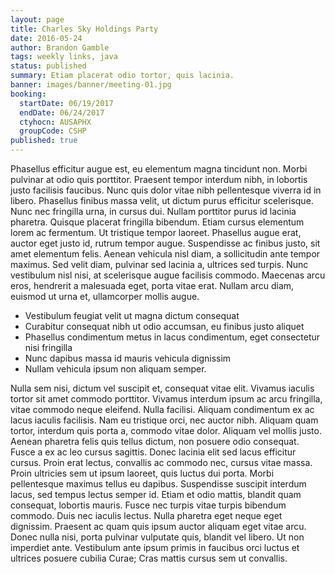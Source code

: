 ```yaml
---
layout: page
title: Charles Sky Holdings Party
date: 2016-05-24
author: Brandon Gamble
tags: weekly links, java
status: published
summary: Etiam placerat odio tortor, quis lacinia.
banner: images/banner/meeting-01.jpg
booking:
  startDate: 06/19/2017
  endDate: 06/24/2017
  ctyhocn: AUSAPHX
  groupCode: CSHP
published: true
---
```

Phasellus efficitur augue est, eu elementum magna tincidunt non. Morbi pulvinar at odio quis porttitor. Praesent tempor interdum nibh, in lobortis justo facilisis faucibus. Nunc quis dolor vitae nibh pellentesque viverra id in libero. Phasellus finibus massa velit, ut dictum purus efficitur scelerisque. Nunc nec fringilla urna, in cursus dui. Nullam porttitor purus id lacinia pharetra. Quisque placerat fringilla bibendum.
Etiam cursus elementum lorem ac fermentum. Ut tristique tempor laoreet. Phasellus augue erat, auctor eget justo id, rutrum tempor augue. Suspendisse ac finibus justo, sit amet elementum felis. Aenean vehicula nisl diam, a sollicitudin ante tempor maximus. Sed velit diam, pulvinar sed lacinia a, ultrices sed turpis. Nunc vestibulum nisl nisi, at scelerisque augue facilisis commodo. Maecenas arcu eros, hendrerit a malesuada eget, porta vitae erat. Nullam arcu diam, euismod ut urna et, ullamcorper mollis augue.

* Vestibulum feugiat velit ut magna dictum consequat
* Curabitur consequat nibh ut odio accumsan, eu finibus justo aliquet
* Phasellus condimentum metus in lacus condimentum, eget consectetur nisi fringilla
* Nunc dapibus massa id mauris vehicula dignissim
* Nullam vehicula ipsum non aliquam semper.

Nulla sem nisi, dictum vel suscipit et, consequat vitae elit. Vivamus iaculis tortor sit amet commodo porttitor. Vivamus interdum ipsum ac arcu fringilla, vitae commodo neque eleifend. Nulla facilisi. Aliquam condimentum ex ac lacus iaculis facilisis. Nam eu tristique orci, nec auctor nibh. Aliquam quam tortor, interdum quis porta a, commodo vitae dolor. Aliquam vel mollis justo. Aenean pharetra felis quis tellus dictum, non posuere odio consequat. Fusce a ex ac leo cursus sagittis. Donec lacinia elit sed lacus efficitur cursus. Proin erat lectus, convallis ac commodo nec, cursus vitae massa. Proin ultricies sem ut ipsum laoreet, quis luctus dui porta. Morbi pellentesque maximus tellus eu dapibus. Suspendisse suscipit interdum lacus, sed tempus lectus semper id.
Etiam et odio mattis, blandit quam consequat, lobortis mauris. Fusce nec turpis vitae turpis bibendum commodo. Duis nec iaculis lectus. Nulla pharetra eget neque eget dignissim. Praesent ac quam quis ipsum auctor aliquam eget vitae arcu. Donec nulla nisi, porta pulvinar vulputate quis, blandit vel libero. Ut non imperdiet ante. Vestibulum ante ipsum primis in faucibus orci luctus et ultrices posuere cubilia Curae; Cras mattis cursus sem ut convallis.
